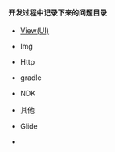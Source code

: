 #### 开发过程中记录下来的问题目录

- [View(UI)](/问题/View相关问题.md)
  
- Img
  
- Http
  
- gradle
  
- NDK
  
- 其他

- Glide

- 